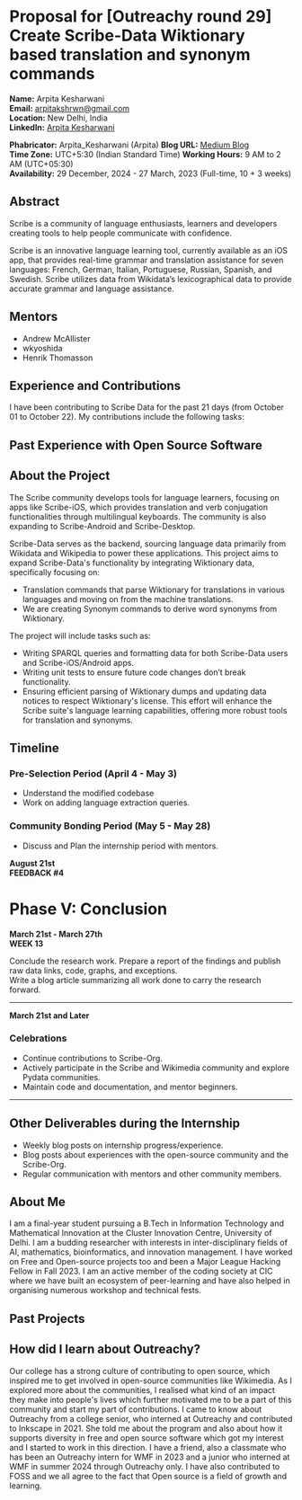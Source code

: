 # Proposal for [Outreachy round 29] Create Scribe-Data Wiktionary based translation and synonym commands

**Name:** Arpita Kesharwani  
**Email:** arpitakshrwn@gmail.com  
**Location:** New Delhi, India  
**LinkedIn:** [Arpita Kesharwani](https://www.linkedin.com/in/arpita-kesharwani-997b75233)  
<!--- **Zulip:** abhishek02bhardwaj.er@gmail.com (Abhishek Bhardwaj)  -->
**Phabricator:** Arpita_Kesharwani (Arpita)
**Blog URL:** [Medium Blog](https://medium.com/@arpita151103)  
**Time Zone:** UTC+5:30 (Indian Standard Time)
**Working Hours:** 9 AM to 2 AM (UTC+05:30)  
**Availability:** 29 December, 2024 - 27 March, 2023 (Full-time, 10 + 3 weeks)

## Abstract

Scribe is a community of language enthusiasts, learners and developers creating tools to help people communicate with confidence.

Scribe is an innovative language learning tool, currently available as an iOS app, that provides real-time grammar and translation assistance for seven languages: French, German, Italian, Portuguese, Russian, Spanish, and Swedish. Scribe utilizes data from Wikidata’s lexicographical data to provide accurate grammar and language assistance.

<!-- Wikipedia, a free online encyclopedia, provides information on a broad spectrum of topics and is maintained by a global community of volunteers. Wikipedia offers translation services to make content accessible in multiple languages, powered by volunteers and machine translation. However, there is an imbalance in translations, with a large number of articles being translated from dominant languages, such as English, to languages with smaller Wikipedia presences. This project will explore these imbalances and investigate the underlying causes. 

## Extension

In addition to research, I will conduct UX research through interviews with translators to understand how their language choices are influenced by language importance. I will also explore how the software design impacts the translation workflow and language selection.-->

## Mentors

- Andrew McAllister  
- wkyoshida
- Henrik Thomasson

## Experience and Contributions

I have been contributing to Scribe Data for the past 21 days (from October 01 to October 22). My contributions include the following tasks:

<!-- **Scribe-Data**
|Contribution   | Title | Link     |
|----------|-----|-----------------|
| Alice    | 25  | Engineer        |
| Bob      | 30  | Designer        |
| Charlie  | 22  | Data Scientist  |

**Scribe-Android**
|Contribution   | Title | Link     |
|----------|-----|-----------------|
| Alice    | 25  | Engineer        |
| Bob      | 30  | Designer        |
| Charlie  | 22  | Data Scientist  |

**Scribe-i18n**
|Contribution   | Title | Link     |
|----------|-----|-----------------|
| Alice    | 25  | Engineer        |
| Bob      | 30  | Designer        |
| Charlie  | 22  | Data Scientist  |

**Scribe-Desktop**
|Contribution   | Title | Link     |
|----------|-----|-----------------|
| Alice    | 25  | Engineer        |
| Bob      | 30  | Designer        |
| Charlie  | 22  | Data Scientist  |-->


## Past Experience with Open Source Software

<!--- Although this is my first time contributing to open source, I have been using open-source software for over 10 years. I have experience with tools like VLC, Android, Visual Studio Code, Firefox, WordPress, PHP, and MySQL. Open source has been essential to my learning and development.-->

## About the Project

The Scribe community develops tools for language learners, focusing on apps like Scribe-iOS, which provides translation and verb conjugation functionalities through multilingual keyboards. The community is also expanding to Scribe-Android and Scribe-Desktop.

Scribe-Data serves as the backend, sourcing language data primarily from Wikidata and Wikipedia to power these applications. This project aims to expand Scribe-Data's functionality by integrating Wiktionary data, specifically focusing on:

- Translation commands that parse Wiktionary for translations in various languages and moving on from the machine translations.
- We are creating Synonym commands to derive word synonyms from Wiktionary.

The project will include tasks such as:

- Writing SPARQL queries and formatting data for both Scribe-Data users and Scribe-iOS/Android apps.
- Writing unit tests to ensure future code changes don’t break functionality.
- Ensuring efficient parsing of Wiktionary dumps and updating data notices to respect Wiktionary's license.
This effort will enhance the Scribe suite's language learning capabilities, offering more robust tools for translation and synonyms.

## Timeline

### Pre-Selection Period (April 4 - May 3)
- Understand the modified codebase
- Work on adding language extraction queries.

### Community Bonding Period (May 5 - May 28)
- Discuss and Plan the internship period with mentors.

<!-- # Phase I: Testing of the Possible Hypothesis  
**June 5th - June 9th** + **June 12th - June 16th**  
**WEEK 2** + **WEEK 3**

### Hypothesis 1
The distribution of translators around the world will be significantly different from that of the editors and contributors. Analyse the data of translators based on location, similar to the analysis in the paper *Graham, Straumann, Hogan. 2015. "Digital Divisions of Labor and Informational Magnetism: Mapping Participation in Wikipedia."*

---

**June 19th - June 23rd** + **June 26th - June 30th**  
**WEEK 4** + **WEEK 5**

### Hypothesis 2
When two languages are more closely related geographically or historically, translations are more likely to occur. Languages that are more linked geographically or historically will see more translations.

---

# Phase II: Interview and Survey Documentation  
**July 3rd**  
**FEEDBACK #2**

**July 3rd - July 7th** + **July 10th - July 14th**  
**WEEK 6** + **WEEK 7**

Conduct interviews with translators to understand how their perception of language importance influences their language selection. Investigate how software design impacts language selection and the translation workflow.  
Analyse survey responses, document important observations.

---

**July 17th - July 21st**  
**WEEK 8**

Document interviews and findings into a structured blog for reference in the research work.

---

**July 24th**  
**FEEDBACK #3**

# Phase III: Analysis and Improvement of Algorithm  
**July 24th - July 28th** + **July 31st - August 4th**  
**WEEK 9** + **WEEK 10**

Analyse the algorithm used for suggesting articles for translation. Identify and remove any potential bias.

---

# Phase IV: Build a Quantitative View on the Issue  
**August 7th - August 11th**  
**WEEK 11**

Complete the Configuration Time Machine work with the required documentation.

---

**August 14th - August 18th**  
**WEEK 12**

Identify discontinuities in machine translation and check for correlations with changes in published translations.

--- 
-->
**August 21st**  
**FEEDBACK #4**

# Phase V: Conclusion  
**March 21st - March 27th**  
**WEEK 13**

Conclude the research work. Prepare a report of the findings and publish raw data links, code, graphs, and exceptions.  
Write a blog article summarizing all work done to carry the research forward.

---

**March 21st and Later**

### Celebrations
- Continue contributions to Scribe-Org.
- Actively participate in the Scribe and Wikimedia community and explore Pydata communities.
- Maintain code and documentation, and mentor beginners.

---
## Other Deliverables during the Internship

- Weekly blog posts on internship progress/experience.
- Blog posts about experiences with the open-source community and the Scribe-Org.
- Regular communication with mentors and other community members.

## About Me

I am a final-year student pursuing a B.Tech in Information Technology and Mathematical Innovation at the Cluster Innovation Centre, University of Delhi.  I am a budding researcher with interests in inter-disciplinary fields of AI, mathematics, bioinformatics, and innovation management. I have worked on Free and Open-source projects too and been a Major 
League Hacking Fellow in Fall 2023.  I am an active member of the coding society at CIC where we have built an ecosystem of peer-learning and have also helped in organising numerous workshop and technical fests.

## Past Projects


## How did I learn about Outreachy?
Our college has a strong culture of contributing to open source, which inspired me to get involved in open-source communities like Wikimedia. As I explored more about the communities, I realised what kind of an impact they make into people's lives which further motivated me to be a part of this community and start my part of contributions. I came to know about Outreachy from a college senior, who interned at Outreachy and contributed to Inkscape in 2021. She told me about the program and also about how it supports diversity in free and open source software which got my interest and I started to work in this direction. I have a friend, also a classmate who has been an Outreachy intern for WMF in 2023 and a junior who interned at WMF in summer 2024 through Outreachy only. I have also contributed to FOSS and we all agree to the fact that Open source is a field of growth and learning.
